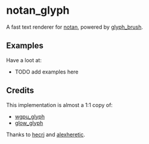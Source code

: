notan_glyph
====

A fast text renderer for [notan](https://github.com/Nazariglez/notan), powered by
[glyph_brush](https://github.com/alexheretic/glyph-brush/tree/master/glyph-brush).

## Examples 

Have a loot at: 
* TODO add examples here

## Credits
This implementation is almost a 1:1 copy of: 
* [wgpu_glyph](https://github.com/hecrj/wgpu_glyph)
* [glow_glyph](https://github.com/hecrj/glow_glyph)

Thanks to [hecrj](https://github.com/hecrj) and [alexheretic](https://github.com/alexheretic).
